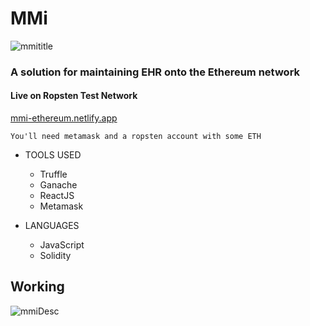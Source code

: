 # MMi
![mmititle](https://imgur.com/IsUFRqp.png)
### A solution for maintaining EHR onto the Ethereum network 


#### Live on Ropsten Test Network 

[mmi-ethereum.netlify.app](https://mmi-ethereum.netlify.app/ "mmi-homepage")

    You'll need metamask and a ropsten account with some ETH

- TOOLS USED
    - Truffle
    - Ganache
    - ReactJS
    - Metamask
  
- LANGUAGES
    - JavaScript
    - Solidity


## Working
![mmiDesc](https://imgur.com/8cudLB3.png)

